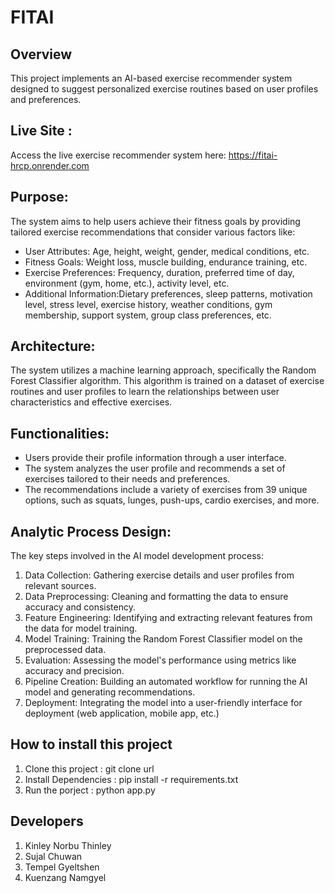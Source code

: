 # FITAI 

## Overview

This project implements an AI-based exercise recommender system designed to suggest personalized exercise routines based on user profiles and preferences. 

## Live Site : 

Access the live exercise recommender system here: https://fitai-hrcp.onrender.com

## Purpose:

The system aims to help users achieve their fitness goals by providing tailored exercise recommendations that consider various factors like:

* User Attributes: Age, height, weight, gender, medical conditions, etc.
* Fitness Goals: Weight loss, muscle building, endurance training, etc.
* Exercise Preferences: Frequency, duration, preferred time of day, environment (gym, home, etc.), activity level, etc.
* Additional Information:Dietary preferences, sleep patterns, motivation level, stress level, exercise history, weather conditions, gym membership, support system, group class preferences, etc.

## Architecture:

The system utilizes a machine learning approach, specifically the Random Forest Classifier algorithm. This algorithm is trained on a dataset of exercise routines and user profiles to learn the relationships between user characteristics and effective exercises.

## Functionalities:

* Users provide their profile information through a user interface.
* The system analyzes the user profile and recommends a set of exercises tailored to their needs and preferences.
* The recommendations include a variety of exercises from 39 unique options, such as squats, lunges, push-ups, cardio exercises, and more.


## Analytic Process Design:

The key steps involved in the AI model development process:

1. Data Collection: Gathering exercise details and user profiles from relevant sources.
2. Data Preprocessing: Cleaning and formatting the data to ensure accuracy and consistency.
3. Feature Engineering: Identifying and extracting relevant features from the data for model training.
4. Model Training: Training the Random Forest Classifier model on the preprocessed data.
5. Evaluation: Assessing the model's performance using metrics like accuracy and precision.
6. Pipeline Creation: Building an automated workflow for running the AI model and generating recommendations.
7. Deployment: Integrating the model into a user-friendly interface for deployment (web application, mobile app, etc.)

## How to install this project 

1. Clone this project : git clone url
2. Install Dependencies : pip install -r requirements.txt
3. Run the porject : python app.py

## Developers 

1. Kinley Norbu Thinley 
2. Sujal Chuwan 
3. Tempel Gyeltshen 
4. Kuenzang Namgyel 